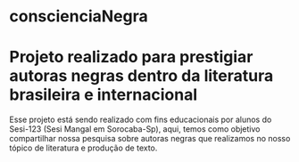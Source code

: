 # conscienciaNegra
<h1>Projeto realizado para prestigiar autoras negras dentro da literatura brasileira e internacional</h1>
<p>Esse projeto está sendo realizado com fins educacionais por alunos do Sesi-123 (Sesi Mangal em Sorocaba-Sp), aqui,
temos como objetivo compartilhar nossa pesquisa sobre autoras negras que realizamos no nosso tópico de literatura e produção de texto.</p>

